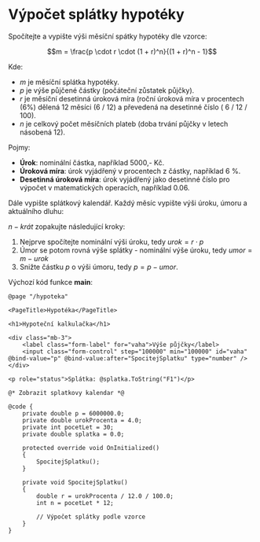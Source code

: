 # Výpočet splátky hypotéky

Spočítejte a vypište výši měsíční spátky hypotéky dle vzorce:

$$m = \frac{p \cdot r \cdot (1 + r)^n}{(1 + r)^n - 1}$$

Kde:
- *m* je měsíční splátka hypotéky.
- *p* je výše půjčené částky (počáteční zůstatek půjčky).
- *r* je měsíční desetinná úroková míra (roční úroková míra v procentech (6%) dělená 12 měsíci (6 / 12) a převedená na desetinné číslo ( 6 / 12 / 100).
- *n* je celkový počet měsíčních plateb (doba trvání půjčky v letech násobená 12).

Pojmy:
- **Úrok**: nominální částka, například 5000,- Kč.
- **Úroková míra**:  úrok vyjádřený v procentech z částky, například 6 %.
- **Desetinná úroková míra**: úrok vyjádřený jako desetinné číslo pro výpočet v matematických operacích, například 0.06.

Dále vypište splátkový kalendář. Každý měsíc vypište výši úroku, úmoru a aktuálního dluhu:

$n-krát$ zopakujte následující kroky:
1) Nejprve spočítejte nominální výši úroku, tedy $urok = r \cdot p$
2) Úmor se potom rovná výše splátky - nominální výše úroku, tedy $umor = m - urok$
3) Snižte částku *p* o výši úmoru, tedy $p = p - umor$.
   
Výchozí kód funkce **main**:

```razor
@page "/hypoteka"

<PageTitle>Hypotéka</PageTitle>

<h1>Hypoteční kalkulačka</h1>

<div class="mb-3">
    <label class="form-label" for="vaha">Výše půjčky</label>
    <input class="form-control" step="100000" min="100000" id="vaha" @bind-value="p" @bind-value:after="SpocitejSplatku" type="number" />
</div>

<p role="status">Splátka: @splatka.ToString("F1")</p>

@* Zobrazit splatkovy kalendar *@

@code {
    private double p = 6000000.0;
    private double urokProcenta = 4.0;
    private int pocetLet = 30;
    private double splatka = 0.0;

    protected override void OnInitialized()
    {
        SpocitejSplatku();
    }

    private void SpocitejSplatku()
    {
        double r = urokProcenta / 12.0 / 100.0;
        int n = pocetLet * 12;

        // Výpočet splátky podle vzorce
    }
}

```